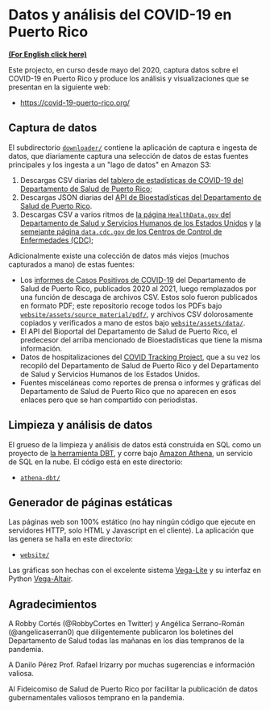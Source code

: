 # Datos y análisis del COVID-19 en Puerto Rico

[**(For English click here)**](README.en.md)

Este projecto, en curso desde mayo del 2020, captura datos sobre el
COVID-19 en Puerto Rico y produce los análisis y visualizaciones que
se presentan en la siguiente web:

* https://covid-19-puerto-rico.org/


## Captura de datos

El subdirectorio [`downloader/`](downloader/) contiene la aplicación
de captura e ingesta de datos, que diariamente captura una selección
de datos de estas fuentes principales y los ingesta a un "lago de
datos" en Amazon S3:

1. Descargas CSV diarias del
   [tablero de estadísticas de COVID-19 del Departamento de Salud de Puerto Rico](https://www.salud.pr.gov/estadisticas_v2);
2. Descargas JSON diarias del
   [API de Bioestadísticas del Departamento de Salud de Puerto Rico](https://biostatistics.salud.pr.gov).
3. Descargas CSV a varios ritmos de
   [la página `HealthData.gov` del Departamento de Salud y Servicios Humanos de los Estados Unidos](https://healthdata.gov/)
   y
   [la semejante página `data.cdc.gov` de los Centros de Control de Enfermedades (CDC)](https://data.cdc.gov/);

Adicionalmente existe una colección de datos más viejos (muchos
capturados a mano) de estas fuentes:

* Los
  [informes de Casos Positivos de COVID-19](http://www.salud.pr.gov/Estadisticas-Registros-y-Publicaciones/Pages/COVID-19.aspx)
  del Departamento de Salud de Puerto Rico, publicados 2020 al 2021,
  luego remplazados por una función de descaga de archivos CSV.  Estos
  solo fueron publicados en formato PDF; este repositorio recoge todos
  los PDFs bajo
  [`website/assets/source_material/pdf/`](website/assets/source_material/pdf/),
  y archivos CSV dolorosamente copiados y verificados a mano de estos
  bajo [`website/assets/data/`](website/assets/data/).
* El API del Bioportal del Departamento de Salud de Puerto Rico, el
  predecesor del arriba mencionado de Bioestadísticas que tiene la
  misma información.
* Datos de hospitalizaciones del
  [COVID Tracking Project](https://covidtracking.com/), que a su vez
  los recopiló del Departamento de Salud de Puerto Rico y del
  Departamento de Salud y Servicios Humanos de los Estados Unidos.
* Fuentes misceláneas como reportes de prensa o informes y gráficas
  del Departamento de Salud de Puerto Rico que no aparecen en esos
  enlaces pero que se han compartido con periodistas.


## Limpieza y análisis de datos

El grueso de la limpieza y análisis de datos está construida en SQL
como un proyecto de [la herramienta DBT](https://www.getdbt.com/), y
corre bajo [Amazon Athena](https://aws.amazon.com/athena/), un
servicio de SQL en la nube. El código está en este directorio:

* [`athena-dbt/`](athena-dbt/)


## Generador de páginas estáticas

Las páginas web son 100% estático (no hay ningún código que ejecute en
servidores HTTP, solo HTML y Javascript en el cliente).  La aplicación
que las genera se halla en este directorio:

* [`website/`](website/)

Las gráficas son hechas con el excelente sistema
[Vega-Lite](https://vega.github.io/vega-lite/) y su interfaz en Python
[Vega-Altair](https://altair-viz.github.io/).


## Agradecimientos

A Robby Cortés (@RobbyCortes en Twitter) y Angélica Serrano-Román
(@angelicaserran0) que diligentemente publicaron los boletines del
Departamento de Salud todas las mañanas en los dias tempranos de la
pandemia.

A Danilo Pérez Prof. Rafael Irizarry por muchas sugerencias
e información valiosa.

Al Fideicomiso de Salud de Puerto Rico por facilitar la publicación de
datos gubernamentales valiosos temprano en la pandemia.
